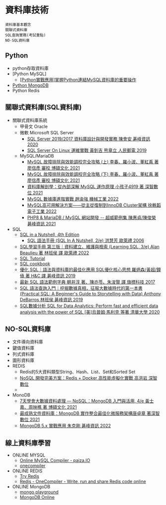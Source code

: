# 資料庫技術
```
資料庫基本觀念
關聯式資料庫
SQL查詢實務(考試重點)
NO-SQL資料庫
```
## Python
- python存取資料庫
- [Python MySQL]
  - [[Python實戰應用]掌握Python連結MySQL資料庫的重要操作]() 
- [Python MongoDB](https://www.w3schools.com/python/python_mysql_getstarted.asp#:~:text=MySQL%20Join-,Python%20MongoDB,-MongoDB%20Get%20Started)
- Python Redis
## 關聯式資料庫(SQL資料庫)
- 關聯式資料庫系統
  - 甲骨文 Oracle
  - 微軟 Microsoft SQL Server
    - [SQL Server 2019/2017 資料庫設計與開發實務 陳會安 碁峰資訊 2020](https://www.tenlong.com.tw/products/9789865024727?list_name=srh) 
    - [SQL Server On Linux 運維實戰  黃釗吉 熊章立 人民郵電 2019](https://www.tenlong.com.tw/products/9787115502421?list_name=srh)
  - MySQL/MariaDB
    - [MySQL 故障排除與效能調校完全攻略 (上) 李春、羅小波、董紅禹 著 廖信彥 審校 博碩文化 2021](https://www.tenlong.com.tw/products/9789864349586?list_name=srh) 
    - [MySQL 故障排除與效能調校完全攻略 (下) 李春、羅小波、董紅禹 著 廖信彥 審校 博碩文化 2021](https://www.tenlong.com.tw/products/9789864349593?list_name=srh)
    - [資料庫解剖學：從內部深解 MySQL 運作原理  小孩子4919 著 深智數位 2021](https://www.tenlong.com.tw/products/9789865501990?list_name=srh)
    - [MySQL 數據庫進階實戰 趙渝強 機械工業 2022](https://www.tenlong.com.tw/products/9787111709145?list_name=srh)
    - [MySQL高可用解決方案——從主從復制到InnoDB Cluster架構 徐軼韜 電子工業 2022](https://www.tenlong.com.tw/products/9787121441417?list_name=srh)
    - [PHP8 & MariaDB / MySQL 網站開發 -- 超威範例集  陳惠貞/陳俊榮 碁峰資訊 2021](https://www.tenlong.com.tw/products/9786263240179?list_name=srh)
- SQL
  - [SQL in a Nutshell, 4th Edition]()
    - [SQL 語法手冊 (SQL In A Nutshell, 2/e) 洪慧芳 歐萊禮 2006](https://www.tenlong.com.tw/products/9789867794857?list_name=srh) 
  - [SQL學習手冊 第三版｜資料建立、維護與檢索 (Learning SQL, 3/e) Alan Beaulieu 著 林班侯 譯 歐萊禮 2022 ](https://www.tenlong.com.tw/products/9786263243521?list_name=srh)
  - [SQL Tutorial](https://www.hcoe.edu.np/uploads/attachments/r96oytechsacgzi4.pdf)
  - [SQL cookbook](https://downloads.yugabyte.com/marketing-assets/O-Reilly-SQL-Cookbook-2nd-Edition-Final.pdf)
  - [優化 SQL｜語法與資料庫的最佳化應用 SQL優化核心思想  羅炳森/黃超/鐘僥 著 H&C 譯 碁峰資訊 2019](https://www.tenlong.com.tw/products/9789865023065?list_name=srh)
  - [最新 SQL 語法範例字典  朝井淳 著、陳亦苓、朱浚賢 譯 旗標科技 2017](https://www.tenlong.com.tw/products/9789863124955?list_name=srh)
  - [SQL 語法查詢入門｜挖掘數據真相，征服大數據時代的第一本書 (Practical SQL: A Beginner's Guide to Storytelling with Data) Anthony DeBarros 林班侯 碁峰資訊 2019](https://www.tenlong.com.tw/products/9789865020989?list_name=srh)
  - [SQL數據分析 SQL for Data Analytics: Perform fast and efficient data analysis with the power of SQL [美]烏普姆·馬利克 等著  清華大學 2020](https://www.tenlong.com.tw/products/9787302553496?list_name=srh)
## NO-SQL資料庫
- 文件導向資料庫
- 鍵值資料庫
- 列式資料庫
- 圖形資料庫
- REDIS
  - Redis的5大資料類型String、Hash、List、Set和Sorted Set
  - [NoSQL 開發完美方案：Redis + Docker 高性能虛擬化實戰 高洪岩 深智數位](https://www.tenlong.com.tw/products/9789860776140?list_name=srh)
  - 
- MonoDB
  - [7天學會大數據資料處理 — NoSQL：MongoDB 入門與活用, 4/e 黃士嘉、周映樵 著 博碩文化 2021](https://www.tenlong.com.tw/products/9789864347988?list_name=srh) 
  - [最成熟文件資料庫：MongoDB 實作整合最佳化微服務架構唐卓章 著深智數位 2021](https://www.tenlong.com.tw/products/9789860776409?list_name=sp)
  - [MongoDB 5.x 實戰應用  朱克剛 碁峰資訊 2022](https://www.tenlong.com.tw/products/9786263241480?list_name=srh)
## 線上資料庫學習
- ONLINE MYSQL 
  - [Online MySQL Compiler - paiza.IO](https://paiza.io/en/languages/mysql)
  - [onecompiler](https://onecompiler.com/)
- ONLINE REDIS
  - [Try Redis](https://try.redis.io/)
  - [Redis - OneCompiler - Write, run and share Redis code online](https://onecompiler.com/redis)
- ONLINE MongoDB
  - [mongo playground](https://mongoplayground.net/)
  - [MongoDB Online](https://www.mongodb.com/online)
